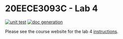 # 20EECE3093C - Lab 4

[![unit test](https://github.com/20EECE3093C-24SS/lab-4-KushBhandari15/actions/workflows/ci-pytest.yaml/badge.svg?event=push)](https://github.com/20EECE3093C-24SS/lab-4-KushBhandari15/actions/workflows/ci-pytest.yaml)
[![doc generation](https://github.com/20EECE3093C-24SS/lab-4-KushBhandari15/actions/workflows/ci-sphinx.yaml/badge.svg?event=push)](https://github.com/20EECE3093C-24SS/lab-4-KushBhandari15/actions/workflows/ci-sphinx.yaml)

Please see the course website for the lab 4 [instructions](https://20eece3093c-24ss.github.io/graded_artifacts/lab_assignments/lab_4.html).
